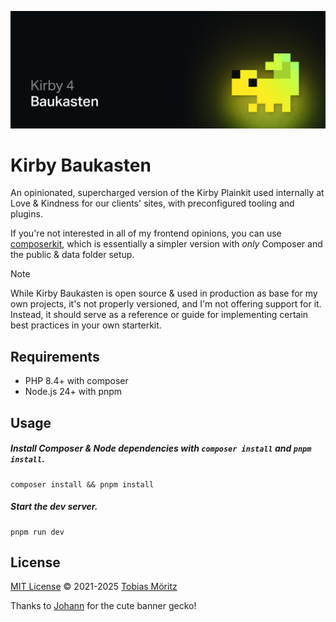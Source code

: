 ![Kirby 4 Baukasten Banner by Johann Schopplich](/.github/banner.png)

# Kirby Baukasten

An opinionated, supercharged version of the Kirby Plainkit used internally at Love & Kindness for our clients' sites, with preconfigured tooling and plugins.

If you're not interested in all of my frontend opinions, you can use [composerkit](https://github.com/getkirby/composerkit/tree/main), which is essentially a simpler version with *only* Composer and the public & data folder setup.

> [!NOTE]
> While Kirby Baukasten is open source & used in production as base for my own projects, it's not properly versioned, and I'm not offering support for it. Instead, it should serve as a reference or guide for implementing certain best practices in your own starterkit.

## Requirements

- PHP 8.4+ with composer
- Node.js 24+ with pnpm

## Usage

##### Install Composer & Node dependencies with `composer install` and `pnpm install`.

```
composer install && pnpm install
```

##### Start the dev server.

```
pnpm run dev
```

## License

[MIT License](.github/LICENSE) © 2021-2025 [Tobias Möritz](https://github.com/tobimori)

Thanks to [Johann](https://github.com/johannschopplich) for the cute banner gecko!
